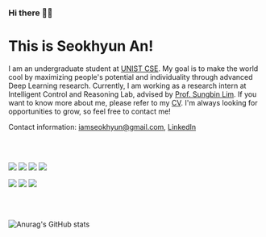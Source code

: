### Hi there 👋🏻 
# This is Seokhyun An!


I am an undergraduate student at [UNIST CSE](https://www.unist.ac.kr/, "unist link"). My goal is to make the world cool by maximizing people's potential and individuality through advanced Deep Learning research. Currently, I am working as a research intern at Intelligent Control and Reasoning Lab, advised by [Prof. Sungbin Lim](https://sites.google.com/view/sungbin/, "lab link"). If you want to know more about me, please refer to my [CV](https://iamseokhyun.github.io/CV/CV_SeokhyunAn.pdf, "lab link"). I'm always looking for opportunities to grow, so feel free to contact me!

Contact information: iamseokhyun@gmail.com, [LinkedIn](https://www.linkedin.com/in/iamseokhyun/, "lab link") 

<br/>
<br/>


<img src="https://img.shields.io/badge/Python-3766AB?style=flat-square&logo=Python&logoColor=white"/></a>
<img src="https://img.shields.io/badge/Go-11B48A?style=flat-square&logo=Go&logoColor=white"/></a>
<img src="https://img.shields.io/badge/C++-00599C?style=flat-square&logo=C%2B%2B&logoColor=white"/></a>
<img src="https://img.shields.io/badge/C-A8B9CC?style=flat-square&logo=C&logoColor=white"/></a>

<img src="https://img.shields.io/badge/PyTorch-EE4C2C?style=flat-square&logo=PyTorch&logoColor=white"/></a>
<img src="https://img.shields.io/badge/Tensorflow-FF6F00?style=flat-square&logo=Tensorflow&logoColor=white"/></a>
<img src="https://img.shields.io/badge/LaTeX-008080?style=flat-square&logo=LaTeX&logoColor=white"/></a>

<br/>
<br/>

![Anurag's GitHub stats](https://github-readme-stats.vercel.app/api?username=iamseokhyun&show_icons=true&theme=dark)
